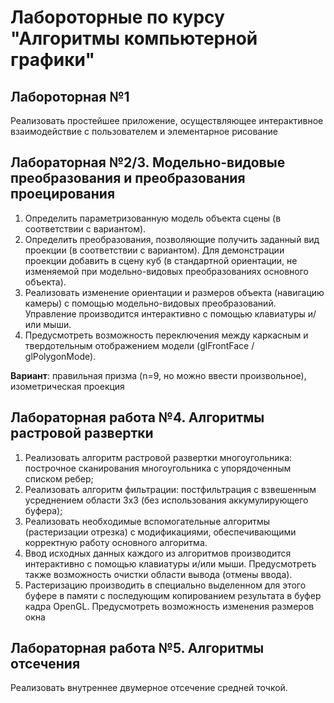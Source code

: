 # Лабороторные по курсу "Алгоритмы компьютерной графики"

## Лабороторная №1
Реализовать простейшее приложение, осуществляющее интерактивное взаимодействие с пользователем и элементарное рисование
## Лабораторная №2/3. Модельно-видовые преобразования и преобразования проецирования
1. Определить параметризованную модель объекта сцены (в соответствии с вариантом).
2. Определить преобразования, позволяющие получить заданный вид проекции (в соответствии с вариантом). Для
демонстрации проекции добавить в сцену куб (в стандартной ориентации, не изменяемой при модельно-видовых
преобразованиях основного объекта).
3. Реализовать изменение ориентации и размеров объекта (навигацию камеры) с помощью модельно-видовых
преобразований. Управление производится интерактивно с помощью клавиатуры и/или мыши.
4. Предусмотреть возможность переключения между каркасным и твердотельным отображением модели (glFrontFace /
glPolygonMode).

__Вариант__: правильная призма (n=9, но можно ввести произвольное), изометрическая проекция

## Лабораторная работа №4. Алгоритмы растровой развертки
1. Реализовать алгоритм растровой развертки многоугольника: построчное сканирования многоугольника с упорядоченным списком ребер;
2. Реализовать алгоритм фильтрации: постфильтрация с взвешенным усреднением области 3х3 (без использования
аккумулирующего буфера);
3. Реализовать необходимые вспомогательные алгоритмы (растеризации отрезка) с
модификациями, обеспечивающими корректную работу основного алгоритма.
4. Ввод исходных данных каждого из алгоритмов производится интерактивно с помощью
клавиатуры и/или мыши. Предусмотреть также возможность очистки области вывода
(отмены ввода).
5. Растеризацию производить в специально выделенном для этого буфере в памяти с
последующим копированием результата в буфер кадра OpenGL. Предусмотреть возможность
изменения размеров окна

## Лабораторная работа №5. Алгоритмы отсечения
Реализовать внутреннее двумерное отсечение средней точкой.